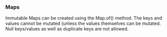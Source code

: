 ### Maps
Immutable Maps can be created using the Map.of() method. The keys and values cannot be mutated (unless the values themselves can be mutated. Null keys/values as well as duplicate keys are not allowed.

